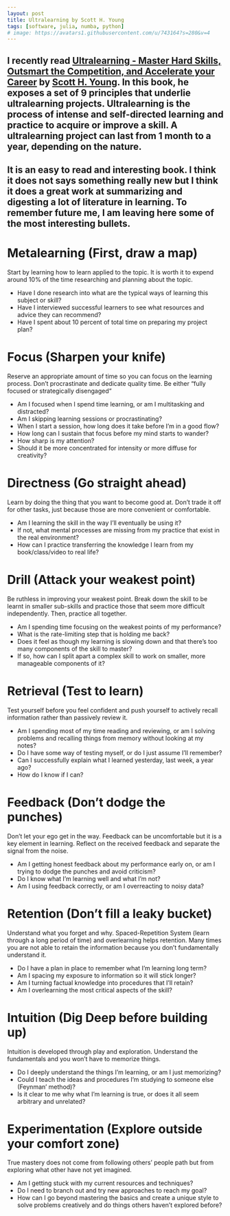 ```yaml
---
layout: post
title: Ultralearning by Scott H. Young
tags: [software, julia, numba, python]
# image: https://avatars1.githubusercontent.com/u/743164?s=280&v=4
---
```




I recently read [Ultralearning - Master Hard Skills, Outsmart the Competition, and Accelerate your Career](https://www.amazon.com/Ultralearning-Master-Outsmart-Competition-Accelerate/dp/006285268X) by [Scott H. Young](https://www.scotthyoung.com/). In this book, he exposes a set of 9 principles that underlie ultralearning projects. Ultralearning is the process of intense and self-directed learning and practice to acquire or improve a skill. A ultralearning project can last from 1 month to a year, depending on the nature. 
---

It is an easy to read and interesting book. I think it does not says something really new but I think it does a great work at summarizing and digesting a lot of literature in learning. To remember future me, I am leaving here some of the most interesting bullets.
---

# Metalearning (First, draw a map)

Start by learning how to learn applied to the topic. It is worth it to expend around 10% of the time researching and planning about the topic.
* Have I done research into what are the typical ways of learning this subject or skill?
* Have I interviewed successful learners to see what resources and advice they can recommend?
* Have I spent about 10 percent of total time on preparing my project plan?

# Focus (Sharpen your knife)
Reserve an appropriate amount of time so you can focus on the learning process. Don’t procrastinate and dedicate quality time. Be either “fully focused or strategically disengaged“
* Am I focused when I spend time learning, or am I multitasking and distracted?
* Am I skipping learning sessions or procrastinating?
* When I start a session, how long does it take before I’m in a good flow?
* How long can I sustain that focus before my mind starts to wander?
* How sharp is my attention?
* Should it be more concentrated for intensity or more diffuse for creativity?

# Directness (Go straight ahead)
Learn by doing the thing that you want to become good at. Don’t trade it off for other tasks, just because those are more convenient or comfortable.
* Am I learning the skill in the way I’ll eventually be using it?
* If not, what mental processes are missing from my practice that exist in the real environment?
* How can I practice transferring the knowledge I learn from my book/class/video to real life?

# Drill (Attack your weakest point)
Be ruthless in improving your weakest point. Break down the skill to be learnt in smaller sub-skills and practice those that seem more difficult independently. Then, practice all together.
* Am I spending time focusing on the weakest points of my performance?
* What is the rate-limiting step that is holding me back?
* Does it feel as though my learning is slowing down and that there’s too many components of the skill to master?
* If so, how can I split apart a complex skill to work on smaller, more manageable components of it?

# Retrieval (Test to learn)
Test yourself before you feel confident and push yourself to actively recall information rather than passively review it.
* Am I spending most of my time reading and reviewing, or am I solving problems and recalling things from memory without looking at my notes?
* Do I have some way of testing myself, or do I just assume I’ll remember?
* Can I successfully explain what I learned yesterday, last week, a year ago?
* How do I know if I can?

# Feedback (Don’t dodge the punches)
Don’t let your ego get in the way. Feedback can be uncomfortable but it is a key element in learning. Reflect on the received feedback and separate the signal from the noise.
* Am I getting honest feedback about my performance early on, or am I trying to dodge the punches and avoid criticism?
* Do I know what I’m learning well and what I’m not? 
* Am I using feedback correctly, or am I overreacting to noisy data?

# Retention (Don’t fill a leaky bucket)
Understand what you forget and why. Spaced-Repetition System (learn through a long period of time) and overlearning helps retention. Many times you are not able to retain the information because you don’t fundamentally understand it. 
* Do I have a plan in place to remember what I’m learning long term?
* Am I spacing my exposure to information so it will stick longer?
* Am I turning factual knowledge into procedures that I’ll retain?
* Am I overlearning the most critical aspects of the skill?

# Intuition (Dig Deep before building up)
Intuition is developed through play and exploration. Understand the fundamentals and you won’t have to memorize things.
* Do I deeply understand the things I’m learning, or am I just memorizing?
* Could I teach the ideas and procedures I’m studying to someone else (Feynman’ method)?
* Is it clear to me why what I’m learning is true, or does it all seem arbitrary and unrelated?

# Experimentation (Explore outside your comfort zone)
True mastery does not come from following others’ people path but from exploring what other have not yet imagined.
* Am I getting stuck with my current resources and techniques? 
* Do I need to branch out and try new approaches to reach my goal?
* How can I go beyond mastering the basics and create a unique style to solve problems creatively and do things others haven’t explored before?
